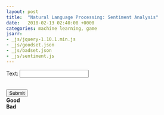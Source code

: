 ```yaml
---
layout: post
title:  "Natural Language Processing: Sentiment Analysis"
date:   2018-02-13 02:40:08 +0000
categories: machine learning, game
jsarr:
- _js/jquery-1.10.1.min.js
- _js/goodset.json
- _js/badset.json
- _js/sentiment.js
---
```


<html>
    <body class = "post3">
        <p>
        Text: <input type="text" id="input" rows="3" cols="80"/></p><br>
        <input type="submit" value="Submit" id="submit"/>
        <div id="elements">
            <div class="bar"><b>Good  </b><div class="meter"><span style="width: 50%" class="good"></span></div></div>
            <div class="bar"><b>Bad  </b><div class="meter"><span style="width: 50%" class="bad"></span></div></div>
        </div>
        <div><p id = "result"></p></div>
        <script src="bad.json"></script>
        <script src="good.json"></script>
        <script src="sentiment.js"></script>
    </body>
</html>
